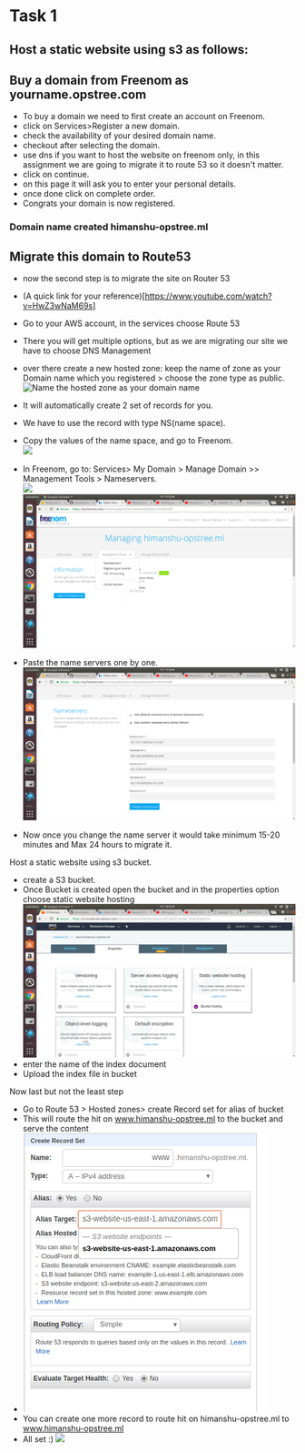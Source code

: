 # Task 1
## Host a static website using s3 as follows:

## Buy a domain from Freenom as yourname.opstree.com

- To buy a domain we need to first create an account on Freenom.  
- click on Services>Register a new domain.  
- check the availability of your desired domain name.  
- checkout after selecting the domain.  
- use dns if you want to host the website on freenom only, in this assignment we are going to migrate it to route 53 so it doesn't matter.  
- click on continue.  
- on this page it will ask you to enter your personal details.  
- once done click on complete order.  
- Congrats your domain is now registered.  

### Domain name created himanshu-opstree.ml

## Migrate this domain to Route53

- now the second step is to migrate the site on Router 53  
- (A quick link for your reference)[https://www.youtube.com/watch?v=HwZ3wNaM69s]  
- Go to your AWS account, in the services choose Route 53  
- There you will get multiple options, but as we are migrating our site we have to choose DNS Management  
- over there create a new hosted zone: keep the name of zone as your Domain name which you registered > choose the zone type as public.  
![Name the hosted zone as your domain name](media/1Hostedzone.png)

- It will automatically create 2 set of records for you.  
- We have to use the record with type NS(name space).  
- Copy the values of the name space, and go to Freenom.  
![](media/2.png)
- In Freenom, go to: Services> My Domain > Manage Domain >> Management Tools > Nameservers.  
![](media/3.png)
![](media/4.png)

- Paste the name servers one by one.  
![](media/5.png)
- Now once you change the name server it would take minimum 15-20 minutes and Max 24 hours to migrate it.  
 
Host a static website using s3 bucket.

- create a S3 bucket.
- Once Bucket is created open the bucket and in the properties option choose static website hosting
![](media/6.png)
- enter the name of the index document
- Upload the index file in bucket

Now last but not the least step

- Go to Route 53 > Hosted zones> create Record set for alias of bucket
- This will route the hit on www.himanshu-opstree.ml to the bucket and serve the content
- ![](media/7.png) 
- You can create one more record to route hit on himanshu-opstree.ml to www.himanshu-opstree.ml
- All set :)
![](media/8.png)
